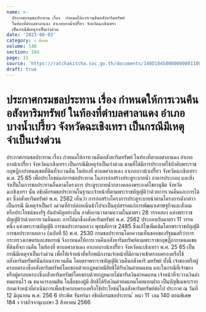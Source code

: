 ```yaml
---
name: >-
  ประกาศกรมชลประทาน เรื่อง  กำหนดให้การเวนคืนอสังหาริมทรัพย์
  ในท้องที่ตำบลศาลาแดง อำเภอบางน้ำเปรี้ยว จังหวัดฉะเชิงเทรา
  เป็นกรณีมีเหตุจำเป็นเร่งด่วน
date: '2023-08-03'
category: ง พิเศษ
volume: 140
section: 184
page: 11
source: 'https://ratchakitcha.soc.go.th/documents/140D184S0000000001100.pdf'
draft: true
---
```


# ประกาศกรมชลประทาน เรื่อง  กำหนดให้การเวนคืนอสังหาริมทรัพย์ ในท้องที่ตำบลศาลาแดง อำเภอบางน้ำเปรี้ยว จังหวัดฉะเชิงเทรา เป็นกรณีมีเหตุจำเป็นเร่งด่วน

ประกาศกรมชลประทาน เรื่อง กำหนดให้การเวนคืนอสังหาริมทรัพย์ ในท้องที่ตาบลศาลาแดง อำเภอบางน้าเปรี้ยว จังหวัดฉะเชิงเทรา เป็นกรณีมีเหตุจำเป็นเร่งด่วน ตามที่ได้มีการประกาศใช้บังคับพระราชกฤษฎีกากำหนดเขตที่ดินที่จะเวนคืน ในท้องที่ ตาบลศาลาแดง อาเภอบางน้าเปรี้ยว จังหวัดฉะเชิงเทรา พ.ศ. 25 65 เพื่อประโยชน์แก่การชลประทาน ในการก่อสร้างประตูระบายน้ำ อาคารประกอบ และสิ่งจำเป็นในการชลประทานอื่นตามโครงการ ประตูระบายน้ำกลางคลองพระองค์ไชยานุชิต จังหวัดฉะเชิงเทรา นั้น อธิบดีกรมชลประทานในฐานะเจ้าหน้าที่ตามพระราชบัญญัติว่าด้วยการเวนคืนและการได้มา ซึ่งอสังหาริมทรัพย์ พ.ศ. 2562 เห็นว่า การก่อสร้างโครงการประตูระบายน้าตามโครงการดังกล่าวเป็นกรณี มีเหตุจำเป็นเร่ งด่วนที่ถ้าปล่อยเนิ่นช้าไปจะเป็นอุปสรรคแก่การพัฒนาเศรษฐกิจและสังคมหรือประโยชน์ของรัฐ อันสำคัญอย่างอื่น อาศัยอานาจตามความในมาตรา 28 วรรคสอง แห่งพระราชบัญญัติว่าด้วยการเวนคืนและ การได้มาซึ่งอสังหาริมทรัพย์ พ.ศ. 2562 ประกอบกับมาตรา 11 วรรคหนึ่ง แห่งพระราชบัญญัติ การชลประทานหลวง พุทธศักราช 2485 ซึ่งแก้ไขเพิ่มเติมโดยพระราชบัญญัติการชลประทานหลวง (ฉบับที่ 5) พ.ศ. 2530 กรมชลประทานโดยความเห็นชอบของรัฐมนตรีว่าการกระทรวงเกษตรและสหกรณ์ จึงกาหนดให้การเวนคืนอสังหาริมทรัพย์ตามพระราชกฤษฎีกากาหนดเขต ที่ดินที่จะเวนคืน ในท้องที่ ตาบลศาลาแดง อาเภอบางน้าเปรี้ยว จังหวัดฉะเชิงเทรา พ.ศ. 25 65 เป็นกรณีมีเหตุจาเป็นเร่งด่วน เพื่อให้เจ้าหน้าที่หรือพนักงานเจ้าหน้าที่มีอานาจเข้าครอบครองหรือใช้อสังหาริมทรัพย์นั้นก่อนการเวนคืน โดยตราพระราชบัญญัติเวนคืนอสังหาริ มทรัพย์ ทั้งนี้ เจ้าของหรือผู้ครอบครองซึ่งอสังหาริมทรัพย์โดยชอบด้วยกฎหมายมีสิทธิได้รับเงินค่าทดแทน และในกรณีที่เจ้าของหรือผู้ครอบครองซึ่งอสังหาริมทรัพย์โดยชอบด้วยกฎหมายไม่มารับเงินค่าทดแทน เจ้าหน้าที่จะวางเงินค่าทดแทนไว้ ณ ธนาคารออมสิน ในชื่อของผู้มี สิทธิได้รับเงินค่าทดแทนโดยแยกฝาก เป็นบัญชีเฉพาะราย ก่อนเจ้าหน้าที่ดำเนินการเพื่อเข้าครอบครองหรือใช้ประโยชน์ในอสังหาริมทรัพย์ต่อไป ประกาศ ณ วันที่ 12 มิถุนายน พ.ศ. 256 6 ประพิศ จันทร์มา อธิบดีกรมชลประทาน ้ หนา 11 ่ เลม 140 ตอนพิเศษ 184 ง ราชกิจจานุเบกษา 3 สิงหาคม 2566
